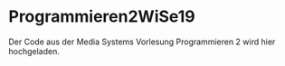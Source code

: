 # Programmieren2WiSe19

Der Code aus der Media Systems Vorlesung Programmieren 2 wird hier hochgeladen. 

